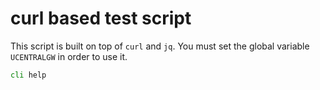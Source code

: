 # curl based test script
This script is built on top of `curl` and `jq`. You must set the global variable `UCENTRALGW` in order to use it.

```asm
cli help
```